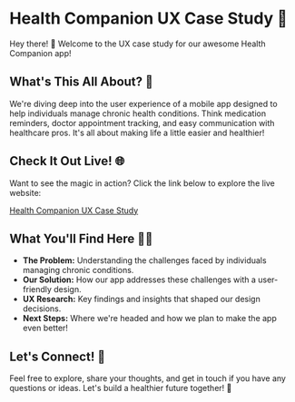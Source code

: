 # Health Companion UX Case Study 🚀

Hey there! 👋 Welcome to the UX case study for our awesome Health Companion app!

## What's This All About? 🤔

We're diving deep into the user experience of a mobile app designed to help individuals manage chronic health conditions. Think medication reminders, doctor appointment tracking, and easy communication with healthcare pros. It's all about making life a little easier and healthier!

## Check It Out Live! 🌐

Want to see the magic in action? Click the link below to explore the live website:

[Health Companion UX Case Study](https://gitexcited.github.io/soen357-health-companion-ux-casestudy/)

## What You'll Find Here 🕵️‍♀️

*   **The Problem:** Understanding the challenges faced by individuals managing chronic conditions.
*   **Our Solution:** How our app addresses these challenges with a user-friendly design.
*   **UX Research:** Key findings and insights that shaped our design decisions.
*   **Next Steps:** Where we're headed and how we plan to make the app even better!

## Let's Connect! 🤝

Feel free to explore, share your thoughts, and get in touch if you have any questions or ideas. Let's build a healthier future together! 💖